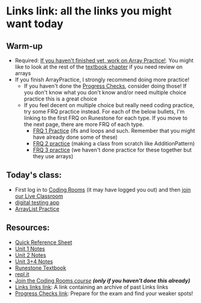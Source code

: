 # Links link: all the links you might want today
## Warm-up
* Required: [If you haven't finished yet, work on Array Practice!](https://csawesome.runestone.academy/runestone/assignments/doAssignment?assignment_id=67882). You might like to look at the rest of the [textbook chapter](https://csawesome.runestone.academy/runestone/books/published/csawesome/Unit6-Arrays/toctree.html) if you need review on arrays
* If you finish ArrayPractice, I strongly recommend doing more practice!
  - If you haven't done the [Progress Checks](https://gist.github.com/mrDonoghue/c653915e0baa63fc2b65a6278dc7a190), consider doing those! If you don't know what you don't know and/or need multiple choice practice this is a great choice
  - If you feel decent on multiple choice but really need coding practice, try some FRQ practice instead. For each of the below bullets, I'm linking to the first FRQ on Runestone for each type. If you move to the next page, there are more FRQ of each type.
     - [FRQ 1 Practice](https://csawesome.runestone.academy/runestone/books/published/csawesome/Unit4-Iteration/FRQcalendar.html) (ifs and loops and such. Remember that you might have already done some of these)
     - [FRQ 2 practice](https://csawesome.runestone.academy/runestone/books/published/csawesome/Unit5-Writing-Classes/FRQstepTracker.html) (making a class from scratch like AdditionPattern)
     -  [FRQ 3 practice](https://csawesome.runestone.academy/runestone/books/published/csawesome/Unit6-Arrays/topic-6-4-array-algorithms.html) (we haven't done practice for these together but they use arrays)

## Today's class:
* First log in to [Coding Rooms](http://app.codingrooms.com/) (it may have logged you out) and then [join our Live Classroom](https://app.codingrooms.com/c-join/c/qfPlbysPpkC1)
* [digital testing app](https://apcentral.collegeboard.org/about-ap-2021/updates/digital-exams/download-testing-app)
* [ArrayList Practice](https://csawesome.runestone.academy/runestone/assignments/doAssignment?assignment_id=68479)

## Resources:
* [Quick Reference Sheet]( https://apcentral.collegeboard.org/pdf/ap-computer-science-a-java-quick-reference.pdf?course=ap-computer-science-a )
* [Unit 1 Notes](https://gist.github.com/mrDonoghue/6f097b0a542598d27c27f7adec5c568c)
* [Unit 2 Notes](https://gist.github.com/mrDonoghue/c66799d9887dddb1d86710d9bade8a14)
* [Unit 3+4 Notes](https://gist.github.com/mrDonoghue/584d61a03c362bd0efad5aaf09d12e5a)
* [Runestone Textbook](https://csawesome.runestone.academy/runestone/books/published/csawesome/index.html)
* [repl.it](https://repl.it/~)
* [Join the Coding Rooms *course*](https://app.codingrooms.com/management/courses/join-by-code/UP8Wz3o1) ***(only if you haven't done this already)***
* [Links links link](https://gist.github.com/mrDonoghue/85c00adcd07a5fa9696e10fdda430578): A link containing an archive of past Links links
* [Progress Checks link](https://gist.github.com/mrDonoghue/de5fe548bfc3c7ff405884a56a2b29bc): Prepare for the exam and find your weaker spots! 
